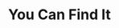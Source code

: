 ---
layout: song
redirect_from: /home/song/28
id: 28
title: You Can Find It
artist: Tryhardninja & Kraedt
genre: Future Bass
image: You Can Find It.jpg
buy-able: true
downloadable: false
yt-id: dNo5EqVfaiA
itunes: https://itunes.apple.com/us/album/you-can-find-it-single/id1204587589
beatport:
gplay: https://play.google.com/store/music/album/Kraedt_You_Can_Find_It?id=Bkecm5aazxryvic53jl46x6nk5i
amazon: https://goo.gl/e0r7D2
license: 5
---